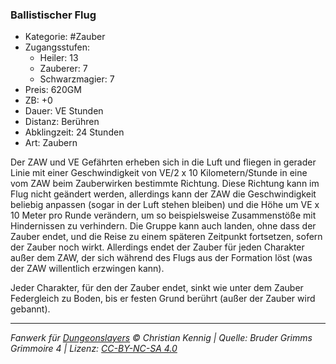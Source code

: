 ### Ballistischer Flug

- Kategorie: #Zauber
- Zugangsstufen:
  - Heiler: 13
  - Zauberer: 7
  - Schwarzmagier: 7
- Preis: 620GM
- ZB: +0
- Dauer: VE Stunden
- Distanz: Berühren
- Abklingzeit: 24 Stunden
- Art: Zaubern

Der ZAW und VE Gefährten erheben sich in die Luft und fliegen in gerader Linie mit einer Geschwindigkeit von VE/2 x 10 Kilometern/Stunde in eine vom ZAW beim Zauberwirken bestimmte Richtung. Diese Richtung kann im Flug nicht geändert werden, allerdings kann der ZAW die Geschwindigkeit beliebig anpassen (sogar in der Luft stehen bleiben) und die Höhe um VE x 10 Meter pro Runde verändern, um so beispielsweise Zusammenstöße mit Hindernissen zu verhindern. Die Gruppe kann auch landen, ohne dass der Zauber endet, und die Reise zu einem späteren Zeitpunkt fortsetzen, sofern der Zauber noch wirkt. Allerdings endet der Zauber für jeden Charakter außer dem ZAW, der sich während des Flugs aus der Formation löst (was der ZAW willentlich erzwingen kann).

Jeder Charakter, für den der Zauber endet, sinkt wie unter dem Zauber Federgleich zu Boden, bis er festen Grund berührt (außer der Zauber wird gebannt).

---

_Fanwerk für [Dungeonslayers](https://www.dungeonslayers.net/) © Christian Kennig | Quelle: Bruder Grimms Grimmoire 4 | Lizenz: [CC-BY-NC-SA 4.0](https://creativecommons.org/licenses/by-nc-sa/4.0/deed.de)_

